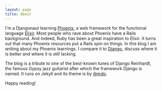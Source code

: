 ```yaml
---
layout: page
title: About
---
```


I'm a Djangonaut learning [Phoenix](http://www.phoenixframework.org/), a web framework for the functional language [Elixir](http://elixir-lang.org/). Most people who rave about Phoenix have a Rails background. And indeed, Ruby has been a great inspiration to Elixir. It turns out that many Phoenix resources put a Rails spin on things. In this blog I am writing about my Phoenix learnings. I compare it to [Django](https://www.djangoproject.com/), discuss where it is better and where it is still lacking.

The blog is a tribute to one of the best-known tunes of Django Reinhardt, the famous Gypsy jazz guitarist after which the framework Django is named. It runs on Jekyll and its theme is by [@mdo](https://twitter.com/mdo).

Happy reading!
